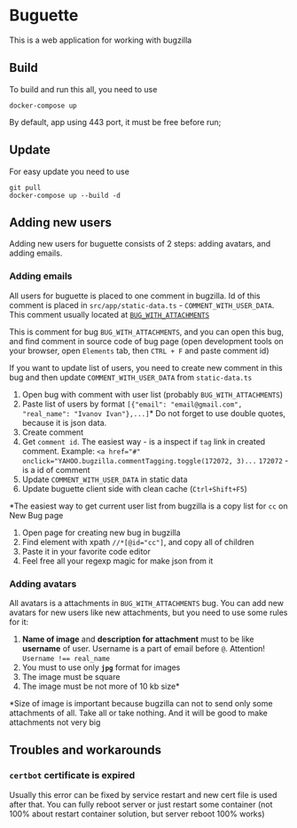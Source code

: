 # Buguette

This is a web application for working with bugzilla

## Build

To build and run this all, you need to use

```shell
docker-compose up
```

By default, app using 443 port, it must be free before run;

## Update

For easy update you need to use

```shell
git pull
docker-compose up --build -d
```

## Adding new users

Adding new users for buguette consists of 2 steps: adding avatars, and adding emails.
  
### Adding emails

All users for buguette is placed to one comment in bugzilla.
Id of this comment is placed in `src/app/static-data.ts` - `COMMENT_WITH_USER_DATA`.
This comment usually located at [`BUG_WITH_ATTACHMENTS`](https://github.com/ONLYOFFICE-QA/buguette/blob/master/src/app/static-data.ts#L3)
  
This is comment for bug `BUG_WITH_ATTACHMENTS`, and you can open this bug,
and find comment in source code of bug page
(open development tools on your browser, open `Elements` tab, then `CTRL + F`
and paste comment id)

If you want to update list of users, you need to create new comment in this bug
and then update `COMMENT_WITH_USER_DATA` from `static-data.ts`

1. Open bug with comment with user list (probably `BUG_WITH_ATTACHMENTS`)
2. Paste list of users by format
   `[{"email": "email@gmail.com", "real_name": "Ivanov Ivan"},...]`*
   Do not forget to use double quotes, because it is json data.
3. Create comment
4. Get `comment id`. The easiest way - is a inspect if `tag` link in created comment.
   Example: `<a href="#" onclick="YAHOO.bugzilla.commentTagging.toggle(172072, 3)...`
   `172072` - is a id of comment
5. Update `COMMENT_WITH_USER_DATA` in static data
6. Update buguette client side with clean cache (`Ctrl+Shift+F5`)

*The easiest way to get current user list from bugzilla is a copy list for `cc`
on New Bug page

1. Open page for creating new bug in bugzilla
2. Find element with xpath `//*[@id="cc"]`, and copy all of children
3. Paste it in your favorite code editor
4. Feel free all your regexp magic for make json from it

### Adding avatars

All avatars is a attachments in `BUG_WITH_ATTACHMENTS` bug. You can add new
avatars for new users like new attachments, but you need to use some rules for it:

1. **Name of image** and **description for attachment** must
  to be like **username** of user.
  Username is a part of email before `@`. Attention! `Username !== real_name`
2. You must to use only **`jpg`** format for images
3. The image must be square
4. The image must be not more of 10 kb size*

*Size of image is important because bugzilla can not to send
 only some attachments of all. Take all or take nothing. And it will be good
 to make attachments not very big

## Troubles and workarounds

### `certbot` certificate is expired

Usually this error can be fixed by service restart and new cert
file is used after that. You can fully reboot server or
just restart some container (not 100% about restart container solution,
but server reboot 100% works)
